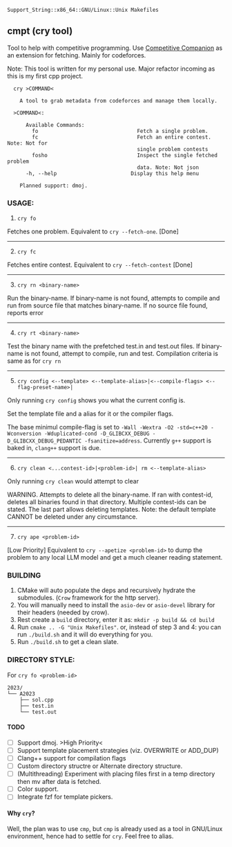 ```
Support_String::x86_64::GNU/Linux::Unix Makefiles
```

## cmpt (cry tool)

Tool to help with competitive programming. Use [Competitive Companion](https://github.com/jmerle/competitive-companion) as an extension for fetching. Mainly for codeforces.

Note: This tool is written for my personal use. Major refactor incoming as this is my first cpp project.

```
  cry >COMMAND<

    A tool to grab metadata from codeforces and manage them locally.

  >COMMAND<:

      Available Commands:
        fo                                Fetch a single problem.
        fc                                Fetch an entire contest. Note: Not for
                                          single problem contests
        fosho                             Inspect the single fetched problem
                                          data. Note: Not json
      -h, --help                        Display this help menu

    Planned support: dmoj.

```


### USAGE:

1. `cry fo` 

Fetches one problem. Equivalent to `cry --fetch-one`. [Done]

-----

2. `cry fc` 

Fetches entire contest. Equivalent to `cry --fetch-contest` [Done]

-----

3. `cry rn <binary-name>`

Run the binary-name. If binary-name is not found, attempts to compile and run from source file that matches binary-name. If no source file found, reports error

-----

4. `cry rt <binary-name>`

Test the binary name with the prefetched test.in and test.out files. If binary-name is not found, attempt to compile, run and test. Compilation criteria is same as for `cry rn`

-----

5. `cry config <--template> <--template-alias>|<--compile-flags> <--flag-preset-name>|`

Only running `cry config` shows you what the current config is. 

Set the template file and a alias for it or the compiler flags. 

The base minimul compile-flag is set to `-Wall -Wextra -O2 -std=c++20 -Wconversion -Wduplicated-cond -D_GLIBCXX_DEBUG -D_GLIBCXX_DEBUG_PEDANTIC -fsanitize=address`. Currently `g++` support is baked in, `clang++` support is due.

-----

6. `cry clean <...contest-id>|<problem-id>| rm <--template-alias>`

Only running `cry clean` would attempt to clear 

WARNING. Attempts to delete all the binary-name. If ran with contest-id, deletes all binaries found in that directory. Multiple contest-ids can be stated. The last part allows deleting templates. Note: the default template CANNOT be deleted under any circumstance.

-----

7. `cry ape <problem-id>`

[Low Priority] Equivalent to `cry --apetize <problem-id>` to dump the problem to any local LLM model and get a much cleaner reading statement. 


### BUILDING

1. CMake will auto populate the deps and recursively hydrate the submodules. (`Crow` framework for the http server).
2. You will manually need to install the `asio-dev` or `asio-devel` library for their headers (needed by crow).
3. Rest create a `build` directory, enter it as: `mkdir -p build && cd build`
4. Run `cmake .. -G "Unix Makefiles"`. or, instead of step 3 and 4: you can run `./build.sh` and it will do everything for you.
5. Run `./build.sh` to get a clean slate.

### DIRECTORY STYLE:

For `cry fo <problem-id>`

```
2023/
└── A2023
    ├── sol.cpp
    ├── test.in
    └── test.out
```
#### TODO

- [ ] Support dmoj. >High Priority<
- [ ] Support template placement strategies (viz. OVERWRITE or ADD_DUP)
- [ ] Clang++ support for compilation flags
- [ ] Custom directory structre or Alternate directory structure.
- [ ] (Multithreading) Experiment with placing files first in a temp directory then mv after data is fetched. 
- [ ] Color support.
- [ ] Integrate fzf for template pickers.

#### Why `cry`?

Well, the plan was to use `cmp`, but `cmp` is already used as a tool in GNU/Linux environment, hence had to settle for `cry`. Feel free to alias.
